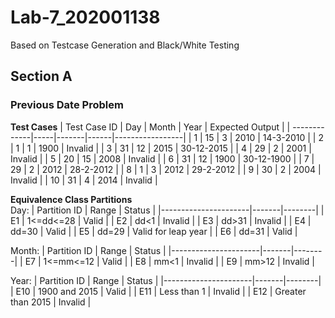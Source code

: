 # Lab-7_202001138
Based on Testcase Generation and Black/White Testing
## Section A
### Previous Date Problem

**Test Cases**
| Test Case ID | Day | Month | Year | Expected Output |
| -------------|-----|-------|------|-----------------|
| 1 | 15 | 3 | 2010 | 14-3-2010 |
| 2 | 1 | 1 | 1900 | Invalid |
| 3 | 31 | 12 | 2015 | 30-12-2015 |
| 4 | 29 | 2 | 2001 | Invalid |
| 5 | 20 | 15 | 2008 | Invalid |
| 6 | 31 | 12 | 1900 | 30-12-1900 |
| 7 | 29 | 2 | 2012 | 28-2-2012 |
| 8 | 1 | 3 | 2012 | 29-2-2012 | 
| 9 | 30 | 2 | 2004 | Invalid |
| 10 | 31 | 4 | 2014 | Invalid |

**Equivalence Class Partitions** <br/>
Day:
| Partition ID | Range | Status |
|----------------------|-------|--------|
| E1 | 1<=dd<=28 | Valid |
| E2 | dd<1 | Invalid |
| E3 | dd>31 | Invalid |
| E4 | dd=30 | Valid |
| E5 | dd=29 | Valid for leap year |
| E6 | dd=31 | Valid |

Month:
| Partition ID | Range | Status |
|----------------------|-------|--------|
| E7 | 1<=mm<=12 | Valid |
| E8 | mm<1 | Invalid |
| E9 | mm>12 | Invalid |

Year: 
| Partition ID | Range | Status |
|----------------------|-------|--------|
| E10 | 1900 and 2015 | Valid |
| E11 | Less than 1 | Invalid |
| E12 | Greater than 2015 | Invalid |

